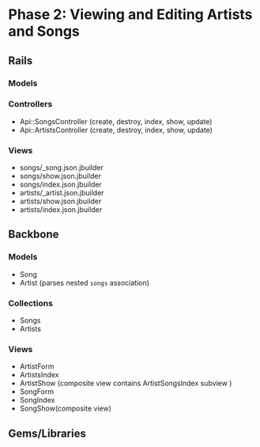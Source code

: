 # Phase 2: Viewing and Editing Artists and Songs

## Rails
### Models


### Controllers
* Api::SongsController (create, destroy, index, show, update)
* Api::ArtistsController (create, destroy, index, show, update)

### Views
* songs/_song.json.jbuilder
* songs/show.json.jbuilder
* songs/index.json.jbuilder
* artists/_artist.json.jbuilder
* artists/show.json.jbuilder
* artists/index.json.jbuilder

## Backbone
### Models
* Song
* Artist (parses nested `songs` association)

### Collections
* Songs
* Artists

### Views
* ArtistForm
* ArtistsIndex
* ArtistShow (composite view contains ArtistSongsIndex subview )
* SongForm
* SongIndex
* SongShow(composite view)

## Gems/Libraries
